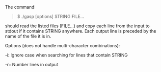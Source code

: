 The command

> $ ./gasp [options] STRING FILE...

should read the listed files (FILE...) and copy each line
from the input to stdout if it contains STRING anywhere.
Each output line is preceded by the name of the file it is in. 

Options (does not handle multi-character combinations):

-i: Ignore case when searching for lines that contain STRING

-n: Number lines in output